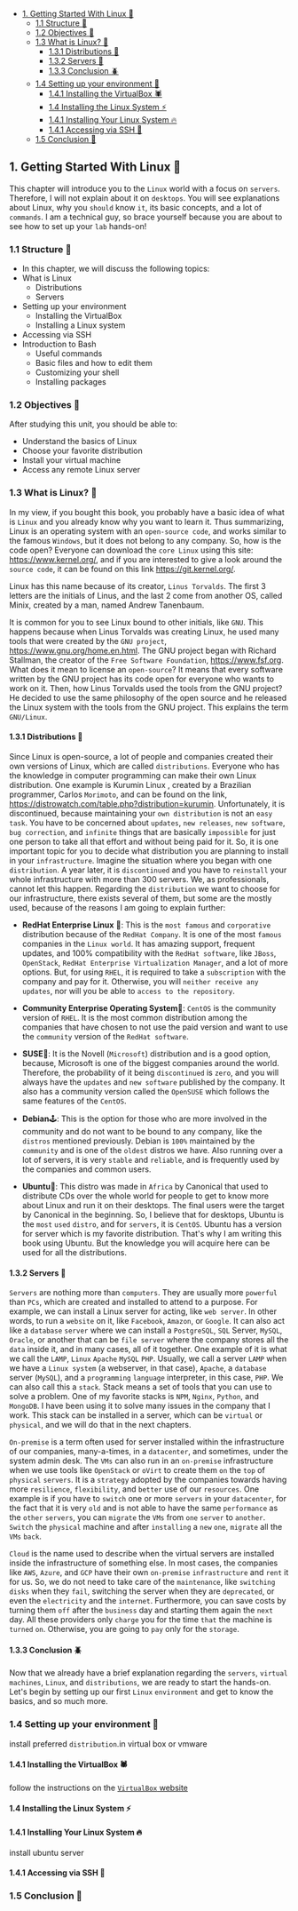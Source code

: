 - [1. Getting Started With Linux 🐧](#1-getting-started-with-linux-)
  - [1.1 Structure 🦊](#11-structure-)
  - [1.2 Objectives 🐢](#12-objectives-)
  - [1.3 What is Linux? 🐉](#13-what-is-linux-)
    - [1.3.1 Distributions 🐼](#131-distributions-)
    - [1.3.2 Servers 🐳](#132-servers-)
    - [1.3.3 Conclusion 🪲](#133-conclusion-)
  - [1.4 Setting up your environment 🐞](#14-setting-up-your-environment-)
    - [1.4.1 Installing the VirtualBox 🕷️](#141-installing-the-virtualbox-️)
    - [1.4 Installing the Linux System ⚡](#14-installing-the-linux-system-)
    - [1.4.1 Installing Your Linux System 🔥](#141-installing-your-linux-system-)
    - [1.4.1 Accessing via SSH 🦁](#141-accessing-via-ssh-)
  - [1.5 Conclusion 🦄](#15-conclusion-)

## 1. Getting Started With Linux 🐧

This chapter will introduce you to the `Linux` world with a focus on `servers`. Therefore, I will not explain about it on `desktops`. You will see explanations about Linux, why you `should` know `it`, its basic concepts, and a lot of `commands`. I am a technical guy, so brace yourself because you are about to see how to set up your `lab` hands-on!

### 1.1 Structure 🦊

- In this chapter, we will discuss the following topics:
- What is Linux
  - Distributions
  - Servers
- Setting up your environment
  - Installing the VirtualBox
  - Installing a Linux system
- Accessing via SSH
- Introduction to Bash
  - Useful commands
  - Basic files and how to edit them
  - Customizing your shell
  - Installing packages

### 1.2 Objectives 🐢

After studying this unit, you should be able to:

- Understand the basics of Linux
- Choose your favorite distribution
- Install your virtual machine
- Access any remote Linux server

### 1.3 What is Linux? 🐉

In my view, if you bought this book, you probably have a basic idea of what is
`Linux` and you already know why you want to learn it. Thus summarizing, Linux
is an operating system with an `open-source code`, and works similar to the
famous `Windows`, but it does not belong to any company. So, how is the code
open? Everyone can download the `core Linux` using this site:
https://www.kernel.org/, and if you are interested to give a look around the
`source code`, it can be found on this link https://git.kernel.org/.

Linux has this name because of its creator, `Linus Torvalds`. The first 3 letters are
the initials of Linus, and the last 2 come from another OS, called Minix, created
by a man, named Andrew Tanenbaum.

It is common for you to see Linux bound to other initials, like `GNU`. This
happens because when Linus Torvalds was creating Linux, he used many tools
that were created by the `GNU project`, https://www.gnu.org/home.en.html. The
GNU project began with Richard Stallman, the creator of the `Free Software Foundation`, https://www.fsf.org. What does it mean to license an `open-source`?
It means that every software written by the GNU project has its code open for
everyone who wants to work on it. Then, how Linus Torvalds used the tools
from the GNU project? He decided to use the same philosophy of the open source and he released the Linux system with the tools from the GNU project.
This explains the term `GNU/Linux`.

#### 1.3.1 Distributions 🐼

Since Linux is open-source, a lot of people and companies created their own
versions of Linux, which are called `distributions`. Everyone who has the
knowledge in computer programming can make their own Linux distribution.
One example is  Kurumin Linux , created by a Brazilian programmer, Carlos
`Morimoto`, and can be found on the link, https://distrowatch.com/table.php?distribution=kurumin. Unfortunately, it is discontinued, because maintaining
your `own distribution` is not an `easy task`. You have to be concerned about
`updates`, `new releases`, `new software`, `bug correction`, and `infinite` things that are
basically `impossible` for just one person to take all that effort and without being paid for it. So, it is one important topic for you to decide what distribution you
are planning to install in your `infrastructure`. Imagine the situation where you
began with one `distribution`. A year later, it is `discontinued` and you have to
`reinstall` your whole infrastructure with more than 300 servers. We, as
professionals, cannot let this happen.
Regarding the `distribution` we want to choose for our infrastructure, there exists
several of them, but some are the mostly used, because of the reasons I am going
to explain further:

- **RedHat Enterprise Linux** 🎩: This is the `most famous` and `corporative`
distribution because of the `RedHat Company`. It is one of the most `famous`
companies in the `Linux world`. It has amazing support, frequent updates,
and 100% compatibility with the `RedHat software`, like `JBoss`, `OpenStack`,
`RedHat Enterprise Virtualization Manager`, and a lot of more options. But,
for using `RHEL`, it is required to take a `subscription` with the company and
pay for it. Otherwise, you will `neither receive any updates`, nor will you be
able to `access to the repository`.

- **Community Enterprise Operating System**🧨: `CentOS` is the community
version of `RHEL`. It is the most common distribution among the companies
that have chosen to not use the paid version and want to use the `community`
version of the `RedHat software`.
- **SUSE**🎈: It is the Novell (`Microsoft`) distribution and is a good option,
because, Microsoft is one of the biggest companies around the world.
Therefore, the probability of it being `discontinued` is `zero`, and you will
always have the `updates` and `new software` published by the company. It
also has a community version called the `OpenSUSE` which follows the
same features of the `CentOS`.
- **Debian**🕹️: This is the option for those who are more involved in the
community and do not want to be bound to any company, like the `distros`
mentioned previously. Debian is `100%` maintained by the `community` and
is one of the `oldest` distros we have. Also running over a lot of servers, it is
very `stable` and `reliable`, and is frequently used by the companies and
common users.
- **Ubuntu**🧸: This distro was made in `Africa` by Canonical that used to
distribute CDs over the whole world for people to get to know more about
Linux and run it on their desktops. The final users were the target by
Canonical in the beginning. So, I believe that for desktops, Ubuntu is the
`most` `used` `distro`, and for `servers`, it is `CentOS`. Ubuntu has a version for server which is my favorite distribution. That's why I am writing this book
using Ubuntu. But the knowledge you will acquire here can be used for all
the distributions.


#### 1.3.2 Servers 🐳
`Servers` are nothing more than `computers`. They are usually more `powerful` than
`PCs`, which are created and installed to attend to a purpose. For example, we can
install a Linux server for acting, like `web server`. In other words, to run a `website`
on it, like `Facebook`, `Amazon`, or `Google`. It can also act like a `database` `server`
where we can install a `PostgreSQL`, `SQL` Server, `MySQL`, `Oracle`, or another
that can be `file server` where the company stores all the `data` inside it, and in
many cases, all of it together. One example of it is what we call the `LAMP`,
`Linux` `Apache` `MySQL` `PHP`. Usually, we call a server `LAMP` when we have a
`Linux system` (a webserver, in that case), `Apache`, a `database` server (`MySQL`),
and a `programming` `language` interpreter, in this case, `PHP`. We can also call this
a `stack`. Stack means a set of tools that you can use to solve a problem. One of
my favorite stacks is `NPM`, `Nginx`, `Python`, and `MongoDB`. I have been using it
to solve many issues in the company that I work. This stack can be installed in a
server, which can be `virtual` or `physical`, and we will do that in the next chapters.


`On-premise` is a term often used for server installed within the infrastructure of
our companies, many-a-times, in a `datacenter`, and sometimes, under the system
admin desk. The `VMs` can also run in an `on-premise` infrastructure when we use
tools like `OpenStack` or `oVirt` to create them `on` the `top` of `physical` `servers`. It is a
`strategy` adopted by the companies towards having more `resilience`, `flexibility`,
and `better` use of our `resources`. One example is if you have to `switch` one or
more `servers` in your `datacenter`, for the fact that it is very `old` and is not able to
have the same `performance` as the `other` `servers`, you can `migrate` the `VMs` from
`one` `server` to `another`. `Switch` the `physical` machine and after `installing` a `new`
`one`, `migrate` all the `VMs` `back`.


`Cloud` is the name used to describe when the virtual servers are installed inside
the infrastructure of something else. In most cases, the companies like `AWS`,
`Azure`, and `GCP` have their own `on-premise` `infrastructure` and `rent` it for us. So,
we do not need to take care of the `maintenance`, like `switching` `disks` when they
`fail`, switching the server when they are `deprecated`, or even the `electricity` and
the `internet`. Furthermore, you can save costs by turning them `off` after the
`business` day and starting them again the `next` day. All these providers only
`charge` you for the time `that` the machine is `turned` `on`. Otherwise, you are going to `pay` only for the `storage`.
#### 1.3.3 Conclusion 🪲
Now that we already have a brief explanation regarding the `servers`, `virtual`
`machines`, `Linux`, and `distributions`, we are ready to start the hands-on. Let's
begin by setting up our first `Linux` `environment` and get to know the basics, and
so much more.
### 1.4 Setting up your environment 🐞
install preferred `distribution`.in virtual box or vmware
#### 1.4.1 Installing the VirtualBox 🕷️
follow the instructions on the [`VirtualBox` website](https://www.virtualbox.org/wiki/Downloads)
#### 1.4 Installing the Linux System ⚡

#### 1.4.1 Installing Your Linux System 🔥
install ubuntu server

#### 1.4.1 Accessing via SSH 🦁


### 1.5 Conclusion 🦄

